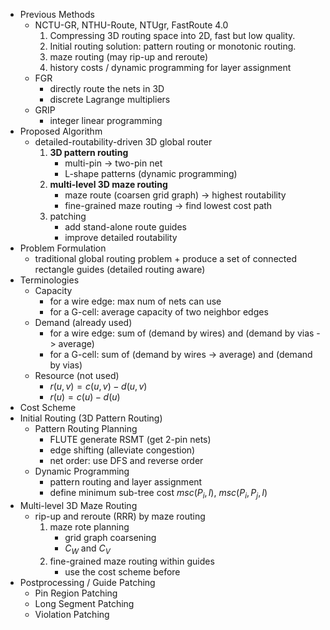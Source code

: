 * Previous Methods
	* NCTU-GR, NTHU-Route, NTUgr, FastRoute 4.0
		1. Compressing 3D routing space into 2D, fast but low quality.
		2. Initial routing solution: pattern routing or monotonic routing.
		3. maze routing (may rip-up and reroute)
		4. history costs / dynamic programming for layer assignment
	* FGR
		* directly route the nets in 3D
		* discrete Lagrange multipliers
	* GRIP
		* integer linear programming
* Proposed Algorithm
	* detailed-routability-driven 3D global router
		1. **3D pattern routing**
			* multi-pin -> two-pin net
			* L-shape patterns (dynamic programming)
		2. **multi-level 3D maze routing**
			* maze route (coarsen grid graph) -> highest routability
			* fine-grained maze routing -> find lowest cost path
		3. patching
			* add stand-alone route guides
			* improve detailed routability
* Problem Formulation
	* traditional global routing problem + produce a set of connected rectangle guides (detailed routing aware)
* Terminologies
	* Capacity
		* for a wire edge: max num of nets can use
		* for a G-cell: average capacity of two neighbor edges
	* Demand (already used)
		* for a wire edge: sum of (demand by wires) and (demand by vias -> average)
		* for a G-cell: sum of (demand by wires -> average) and (demand by vias)
	* Resource (not used)
		* $r(u, v) = c(u, v) - d(u, v)$
		* $r(u) = c(u) - d(u)$
* Cost Scheme
* Initial Routing (3D Pattern Routing)
	* Pattern Routing Planning
		* FLUTE generate RSMT (get 2-pin nets)
		* edge shifting (alleviate congestion)
		* net order: use DFS and reverse order 
	* Dynamic Programming
		* pattern routing and layer assignment
		* define minimum sub-tree cost $msc(P_i, l)$, $msc(P_i, P_j, l)$
* Multi-level 3D Maze Routing
	* rip-up and reroute (RRR) by maze routing
		1. maze rote planning
			* grid graph coarsening
			* $C_W$ and $C_V$ 
		2. fine-grained maze routing within guides
			* use the cost scheme before
* Postprocessing / Guide Patching
	* Pin Region Patching
	* Long Segment Patching
	* Violation Patching